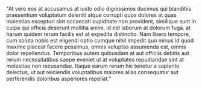 "At vero eos at accusamus at iusto odio dignissimos ducimus qui blanditiis praesentium voluptatum
deleniti atque corrupti quos dolores at quas molestias excepturi sint occaecati cupiditate non
provident, similique sunt in culpa qui officia deserunt mollitia animi, id est laborum at dolorum
fuga. at harum quidem rerum facilis est at expedita distinctio. Nam libero tempore, cum soluta
nobis est eligendi optio cumque nihil impedit quo minus id quod maxime placeat facere possimus,
omnis voluptas assumenda est, omnis dolor repellendus. Temporibus autem quibusdam at aut officiis 
debitis aut rerum necessitatibus saepe eveniet ut at voluptates repudiandae sint at molestiae non
 recusandae. Itaque earum rerum hic tenetur a sapiente delectus, ut aut reiciendis voluptatibus
 maiores alias consequatur aut perferendis doloribus asperiores repellat." 